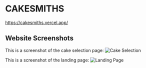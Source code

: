 # CAKESMITHS

https://cakesmiths.vercel.app/

## Website Screenshots

This is a screenshot of the cake selection page:
![Cake Selection](https://raw.githubusercontent.com/ShreyasThakur0809/CAKESMITHS-/main/src/assets/cake%20select.jpeg)

This is a screenshot of the landing page:
![Landing Page](https://raw.githubusercontent.com/ShreyasThakur0809/CAKESMITHS-/main/src/assets/cakesmith%20landing%20pg.jpeg)
